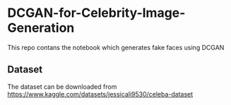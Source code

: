 # DCGAN-for-Celebrity-Image-Generation
This repo contans the notebook which generates fake faces using DCGAN

## Dataset
The dataset can be downloaded from
https://www.kaggle.com/datasets/jessicali9530/celeba-dataset

